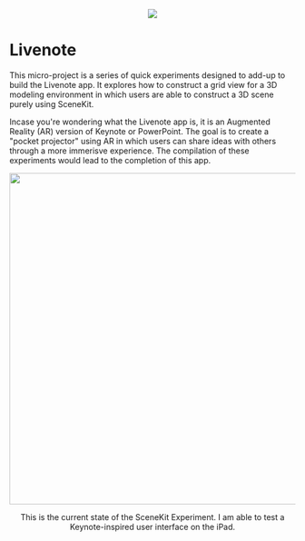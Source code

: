 <p align="center">
  <img src="https://github.com/trevinwisaksana/Livenote/blob/master/Screenshots/livenoteBanner.jpg">
</p>

# Livenote
This micro-project is a series of quick experiments designed to add-up to build the Livenote app. It explores how to construct a grid view for a 3D modeling environment in which users are able to construct a 3D scene purely using SceneKit. 

Incase you're wondering what the Livenote app is, it is an Augmented Reality (AR) version of Keynote or PowerPoint. The goal is to create a "pocket projector" using AR in which users can share ideas with others through a more immerisve experience. The compilation of these experiments would lead to the completion of this app.

<p align="center">
  <img src="https://github.com/trevinwisaksana/SceneKit-Experiment/blob/master/Screenshots/Livenote%20Prototype%20Demo.gif" width="800" height="584">
</p>

<p align="center">
  <body> This is the current state of the SceneKit Experiment. I am able to test a Keynote-inspired user interface on the iPad. </body>
</p>

